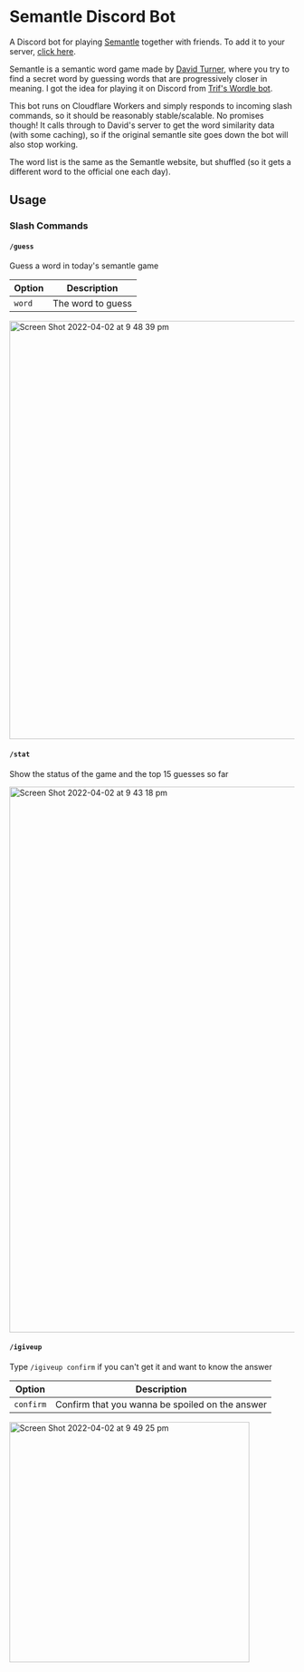 # Semantle Discord Bot

A Discord bot for playing [Semantle](https://semantle.novalis.org/) together with friends. To add it to your server, [click here](https://discord.com/api/oauth2/authorize?client_id=955033743347814430&permissions=2048&scope=applications.commands%20bot).

Semantle is a semantic word game made by [David Turner](https://novalis.org/), where you try to find a secret word by guessing words that are progressively closer in meaning. I got the idea for playing it on Discord from [Trif's Wordle bot](https://github.com/Trif4/Sakuya).

This bot runs on Cloudflare Workers and simply responds to incoming slash commands, so it should be reasonably stable/scalable. No promises though! It calls through to David's server to get the word similarity data (with some caching), so if the original semantle site goes down the bot will also stop working.

The word list is the same as the Semantle website, but shuffled (so it gets a different word to the official one each day).

## Usage

### Slash Commands

#### `/guess`

Guess a word in today's semantle game

| Option  | Description        |
| ------- | ------------------ |
| `word`  | The word to guess  |

<img width="738" alt="Screen Shot 2022-04-02 at 9 48 39 pm" src="https://user-images.githubusercontent.com/89287578/161379897-f1325332-5660-4b14-bde1-f322e38488d0.png">

#### `/stat`

Show the status of the game and the top 15 guesses so far

<img width="963" alt="Screen Shot 2022-04-02 at 9 43 18 pm" src="https://user-images.githubusercontent.com/89287578/161379802-be6e3397-5e52-4043-9905-592195af1867.png">

#### `/igiveup`

Type `/igiveup confirm` if you can't get it and want to know the answer

| Option    | Description                                     |
| --------- | ----------------------------------------------- |
| `confirm` | Confirm that you wanna be spoiled on the answer |

<img width="424" alt="Screen Shot 2022-04-02 at 9 49 25 pm" src="https://user-images.githubusercontent.com/89287578/161379836-8fe9f8ea-5982-44a6-a4a3-325b69a7b0e6.png">

